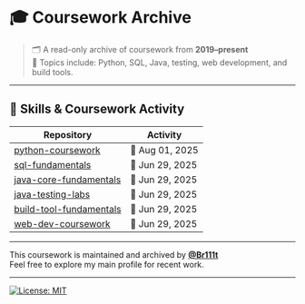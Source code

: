 # 🎓 Coursework Archive

> 🗂️ A read-only archive of coursework from **2019–present**  
> 📘 Topics include: Python, SQL, Java, testing, web development, and build tools.

---

## 🧰 Skills & Coursework Activity

<!-- ACTIVITY-TABLE:START -->
| Repository | Activity |
|------------|----------|
| [python-coursework](https://github.com/Coursework-Archive/python-coursework) | 🌿 Aug 01, 2025 |
| [sql-fundamentals](https://github.com/Coursework-Archive/sql-fundamentals) | 🍁 Jun 29, 2025 |
| [java-core-fundamentals](https://github.com/Coursework-Archive/java-core-fundamentals) | 🍁 Jun 29, 2025 |
| [java-testing-labs](https://github.com/Coursework-Archive/java-testing-labs) | 🍁 Jun 29, 2025 |
| [build-tool-fundamentals](https://github.com/Coursework-Archive/build-tool-fundamentals) | 🍁 Jun 29, 2025 |
| [web-dev-coursework](https://github.com/Coursework-Archive/web-dev-coursework) | 🍁 Jun 29, 2025 |
<!-- ACTIVITY-TABLE:END -->


---

This coursework is maintained and archived by [**@Br111t**](https://github.com/Br111t)  
Feel free to explore my main profile for recent work.

---

[![License: MIT](https://img.shields.io/badge/License-MIT-yellow.svg)](LICENSE)
